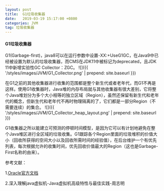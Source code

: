 ```yaml
---
layout: post
title:  G1垃圾收集器
date:   2019-03-19 15:17:00 +0800
categories: JVM
tag: 垃圾收集器
---
```


#### G1垃圾收集器

G1(Garbage-first)，java8可以在运行参数中设置-XX:+UseG1GC，在Java9中已经被设置为默认的垃圾收集器，而CMS在JDK11中被标记为deprecated，且JDK 11中新增实验性GC Collector：ZGC。
![]({{ '/styles/images/JVM/G1_Collector.png' | prepend: site.baseurl }})

在G1之前的其他收集器进行收集的范围都是整个新生代或者老年代，而G1不再是这样。使用G1收集器时，Java堆的内存布局就与其他收集器有很大差别，它将整个Java堆划分为多个大小相等的独立区域（Region），虽然还保留有新生代和老年代的概念，但新生代和老年代不再时物理隔离的了，它们都是一部分Region（不需要连续）的集合。
![]({{ '/styles/images/JVM/G1_Collector_heap_layout.png' | prepend: site.baseurl }})


G1收集器之所以能建立可预测的停顿时间模型，是因为它可以有计划地避免在整个Java堆区进行全区域的垃圾收集。G1跟踪各个Region里面的垃圾堆积的价值大小（回收所获得的空间大小以及回收所需时间的经验值），在后台维护一个有优先列表，每次根据允许的收集时间，优先回收价值最大的Region（这也是Garbage-First名称的由来）。



参考文献：

1.[Oracle官方文档](https://docs.oracle.com/javase/9/gctuning/garbage-first-garbage-collector.htm#JSGCT-GUID-0394E76A-1A8F-425E-A0D0-B48A3DC82B42)

2.深入理解java虚拟机-Java虚拟机高级特性与最佳实践-周志明

